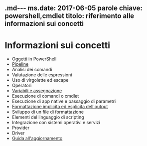 .md--- ms.date:  2017-06-05 parole chiave:  powershell,cmdlet titolo:  riferimento alle informazioni sui concetti
---

# <a name="understanding-concepts"></a>Informazioni sui concetti

*  Oggetti in PowerShell  
*  [Pipeline](./fundamental/understanding-the-windows-powershell-pipeline.md)
*  Analisi dei comandi
*  Valutazione delle espressioni
*  Uso di virgolette ed escape
*  Operatori
*  [Variabili e assegnazione](./fundamental/using-variables-to-store-objects.md)
*  Esecuzione di comandi o cmdlet
*  Esecuzione di app native e passaggio di parametri
*  [Formattazione implicita ed esplicita dell'output](./cookbooks/using-format-commands-to-change-output-view.md)
*  Sviluppo di un file di formattazione
*  Elementi del linguaggio di scripting
*  Integrazione con sistemi operativi e servizi
*  Provider
*  Driver
*  [Guida all'aggiornamento](/powershell/module/Microsoft.PowerShell.Core/Update-Help)

